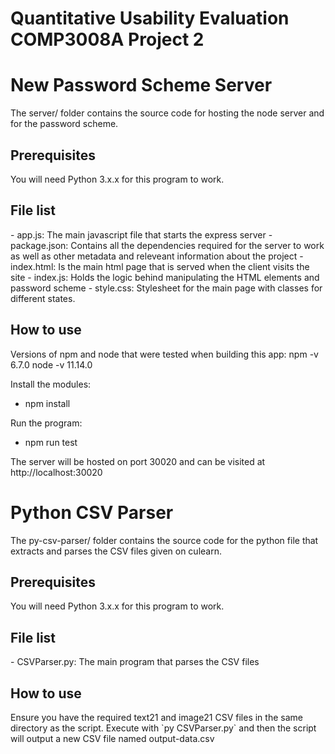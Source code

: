 # Quantitative Usability Evaluation COMP3008A Project 2

<h1>New Password Scheme Server</h1>
The server/ folder contains the source code for hosting the node server and for the password scheme.

<h2>Prerequisites</h2>
You will need Python 3.x.x for this program to work.

<h2>File list</h2>
 - app.js: The main javascript file that starts the express server
 - package.json: Contains all the dependencies required for the server to work as well as other metadata and releveant information about the project
 - index.html: Is the main html page that is served when the client visits the site
 - index.js: Holds the logic behind manipulating the HTML elements and password scheme
 - style.css: Stylesheet for the main page with classes for different states.

<h2>How to use</h2>
Versions of npm and node that were tested when building this app:
npm -v 6.7.0
node -v 11.14.0

Install the modules:
- npm install

Run the program:
- npm run test

The server will be hosted on port 30020 and can be visited at http://localhost:30020

<h1>Python CSV Parser</h1>
The py-csv-parser/ folder contains the source code for the python file that extracts and parses the CSV files given on culearn.

<h2>Prerequisites</h2>
You will need Python 3.x.x for this program to work.

<h2>File list</h2>
 - CSVParser.py: The main program that parses the CSV files

<h2>How to use</h2>
Ensure you have the required text21 and image21 CSV files in the same directory as the script.
Execute with `py CSVParser.py` and then the script will output a new CSV file named output-data.csv